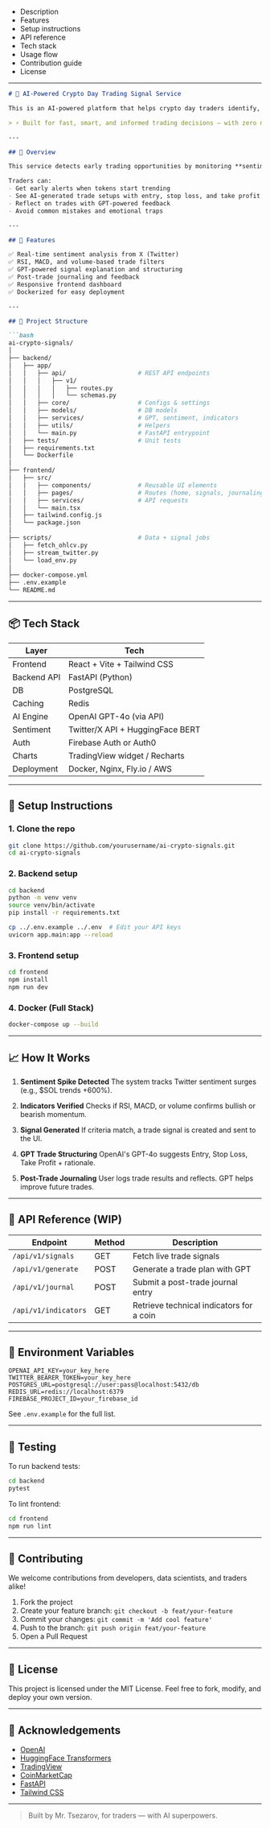 
* Description
* Features
* Setup instructions
* API reference
* Tech stack
* Usage flow
* Contribution guide
* License

---

````md
# 🚀 AI-Powered Crypto Day Trading Signal Service

This is an AI-powered platform that helps crypto day traders identify, structure, and improve trade opportunities using real-time sentiment, technical indicators, and GPT-based trade planning.

> ⚡ Built for fast, smart, and informed trading decisions — with zero noise.

---

## 🧠 Overview

This service detects early trading opportunities by monitoring **sentiment spikes on X (formerly Twitter)** and combining them with **technical analysis** indicators like RSI and MACD. It then leverages **OpenAI's GPT-4o** to generate structured trade setups and post-trade journaling.

Traders can:
- Get early alerts when tokens start trending
- See AI-generated trade setups with entry, stop loss, and take profit
- Reflect on trades with GPT-powered feedback
- Avoid common mistakes and emotional traps

---

## 🎯 Features

✅ Real-time sentiment analysis from X (Twitter)  
✅ RSI, MACD, and volume-based trade filters  
✅ GPT-powered signal explanation and structuring  
✅ Post-trade journaling and feedback  
✅ Responsive frontend dashboard  
✅ Dockerized for easy deployment  

---

## 📁 Project Structure

```bash
ai-crypto-signals/
│
├── backend/
│   ├── app/
│   │   ├── api/                    # REST API endpoints
│   │   │   ├── v1/
│   │   │   │   ├── routes.py
│   │   │   │   └── schemas.py
│   │   ├── core/                   # Configs & settings
│   │   ├── models/                 # DB models
│   │   ├── services/               # GPT, sentiment, indicators
│   │   ├── utils/                  # Helpers
│   │   └── main.py                 # FastAPI entrypoint
│   ├── tests/                      # Unit tests
│   ├── requirements.txt
│   └── Dockerfile
│
├── frontend/
│   ├── src/
│   │   ├── components/             # Reusable UI elements
│   │   ├── pages/                  # Routes (home, signals, journaling)
│   │   ├── services/               # API requests
│   │   └── main.tsx
│   ├── tailwind.config.js
│   └── package.json
│
├── scripts/                        # Data + signal jobs
│   ├── fetch_ohlcv.py
│   ├── stream_twitter.py
│   └── load_env.py
│
├── docker-compose.yml
├── .env.example
└── README.md
````

---

## 📦 Tech Stack

| Layer       | Tech                             |
| ----------- | -------------------------------- |
| Frontend    | React + Vite + Tailwind CSS      |
| Backend API | FastAPI (Python)                 |
| DB          | PostgreSQL                       |
| Caching     | Redis                            |
| AI Engine   | OpenAI GPT-4o (via API)          |
| Sentiment   | Twitter/X API + HuggingFace BERT |
| Auth        | Firebase Auth or Auth0           |
| Charts      | TradingView widget / Recharts    |
| Deployment  | Docker, Nginx, Fly.io / AWS      |

---

## 🔧 Setup Instructions

### 1. Clone the repo

```bash
git clone https://github.com/yourusername/ai-crypto-signals.git
cd ai-crypto-signals
```

### 2. Backend setup

```bash
cd backend
python -m venv venv
source venv/bin/activate
pip install -r requirements.txt

cp ../.env.example ../.env  # Edit your API keys
uvicorn app.main:app --reload
```

### 3. Frontend setup

```bash
cd frontend
npm install
npm run dev
```

### 4. Docker (Full Stack)

```bash
docker-compose up --build
```

---

## 📈 How It Works

1. **Sentiment Spike Detected**
   The system tracks Twitter sentiment surges (e.g., \$SOL trends +600%).

2. **Indicators Verified**
   Checks if RSI, MACD, or volume confirms bullish or bearish momentum.

3. **Signal Generated**
   If criteria match, a trade signal is created and sent to the UI.

4. **GPT Trade Structuring**
   OpenAI's GPT-4o suggests Entry, Stop Loss, Take Profit + rationale.

5. **Post-Trade Journaling**
   User logs trade results and reflects. GPT helps improve future trades.

---

## 📡 API Reference (WIP)

| Endpoint             | Method | Description                              |
| -------------------- | ------ | ---------------------------------------- |
| `/api/v1/signals`    | GET    | Fetch live trade signals                 |
| `/api/v1/generate`   | POST   | Generate a trade plan with GPT           |
| `/api/v1/journal`    | POST   | Submit a post-trade journal entry        |
| `/api/v1/indicators` | GET    | Retrieve technical indicators for a coin |

---

## 🔑 Environment Variables

```env
OPENAI_API_KEY=your_key_here
TWITTER_BEARER_TOKEN=your_key_here
POSTGRES_URL=postgresql://user:pass@localhost:5432/db
REDIS_URL=redis://localhost:6379
FIREBASE_PROJECT_ID=your_firebase_id
```

See `.env.example` for the full list.

---

## 🧪 Testing

To run backend tests:

```bash
cd backend
pytest
```

To lint frontend:

```bash
cd frontend
npm run lint
```

---

## 🤝 Contributing

We welcome contributions from developers, data scientists, and traders alike!

1. Fork the project
2. Create your feature branch: `git checkout -b feat/your-feature`
3. Commit your changes: `git commit -m 'Add cool feature'`
4. Push to the branch: `git push origin feat/your-feature`
5. Open a Pull Request

---

## 📄 License

This project is licensed under the MIT License.
Feel free to fork, modify, and deploy your own version.

---

## 🙌 Acknowledgements

* [OpenAI](https://openai.com/)
* [HuggingFace Transformers](https://huggingface.co/)
* [TradingView](https://www.tradingview.com/)
* [CoinMarketCap](https://coinmarketcap.com/)
* [FastAPI](https://fastapi.tiangolo.com/)
* [Tailwind CSS](https://tailwindcss.com/)

---

> Built by Mr. Tsezarov, for traders — with AI superpowers.
 
